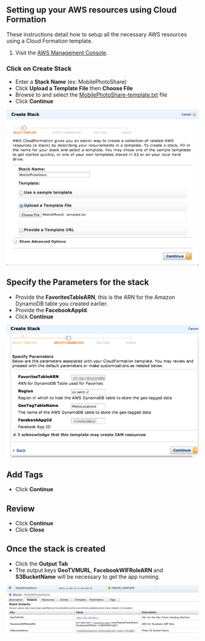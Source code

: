 ## Setting up your AWS resources using Cloud Formation

These instructions detail how to setup all the necessary AWS resources using a Cloud Formation template.

1.  Visit the [AWS Management Console](https://console.aws.amazon.com/cloudformation/home?region=us-west-2).

### Click on Create Stack
* Enter a **Stack Name** (ex: MobilePhotoShare)
* Click **Upload a Template File** then **Choose File**
* Browse to and select the [MobilePhotoShare-template.txt](MobilePhotoShare-template.txt) file
* Click **Continue**   

![](img/CreateStack.png)


## Specify the Parameters for the stack
*  Provide the **FavoritesTableARN**, this is the ARN for the Amazon DynamoDB table you created earlier.
*  Provide the **FacebookAppId**.
*  Click **Continue**

![](img/CreateStack-2.png)


## Add Tags

* Click **Continue**

## Review

* Click **Continue**
* Click **Close**

## Once the stack is created
* Click the **Output Tab**
* The output keys **GeoTVMURL**, **FacebookWIFRoleARN** and **S3BucketName** will be necessary to get the app running.

![](img/StackCreationComplete.png)









